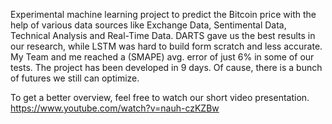 Experimental machine learning project to predict the Bitcoin price with the help of various data sources like Exchange Data, Sentimental Data, Technical Analysis and Real-Time Data.
DARTS gave us the best results in our research, while LSTM was hard to build form scratch and less accurate.
My Team and me reached a (SMAPE) avg. error of just 6% in some of our tests.
The project has been developed in 9 days. Of cause, there is a bunch of futures we still can optimize.

To get a better overview, feel free to watch our short video presentation.
https://www.youtube.com/watch?v=nauh-czKZBw
